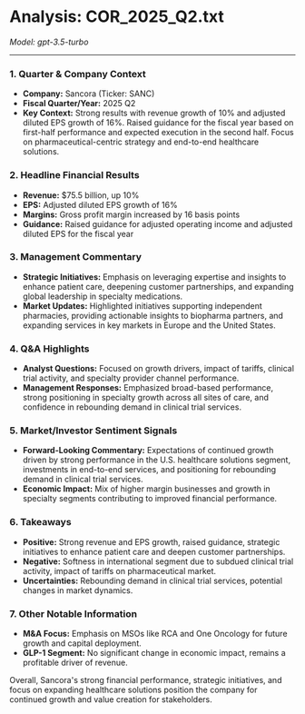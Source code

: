 # Analysis: COR_2025_Q2.txt

*Model: gpt-3.5-turbo*

---

### 1. Quarter & Company Context
- **Company:** Sancora (Ticker: SANC)
- **Fiscal Quarter/Year:** 2025 Q2
- **Key Context:** Strong results with revenue growth of 10% and adjusted diluted EPS growth of 16%. Raised guidance for the fiscal year based on first-half performance and expected execution in the second half. Focus on pharmaceutical-centric strategy and end-to-end healthcare solutions.

### 2. Headline Financial Results
- **Revenue:** $75.5 billion, up 10%
- **EPS:** Adjusted diluted EPS growth of 16%
- **Margins:** Gross profit margin increased by 16 basis points
- **Guidance:** Raised guidance for adjusted operating income and adjusted diluted EPS for the fiscal year

### 3. Management Commentary
- **Strategic Initiatives:** Emphasis on leveraging expertise and insights to enhance patient care, deepening customer partnerships, and expanding global leadership in specialty medications.
- **Market Updates:** Highlighted initiatives supporting independent pharmacies, providing actionable insights to biopharma partners, and expanding services in key markets in Europe and the United States.

### 4. Q&A Highlights
- **Analyst Questions:** Focused on growth drivers, impact of tariffs, clinical trial activity, and specialty provider channel performance.
- **Management Responses:** Emphasized broad-based performance, strong positioning in specialty growth across all sites of care, and confidence in rebounding demand in clinical trial services.

### 5. Market/Investor Sentiment Signals
- **Forward-Looking Commentary:** Expectations of continued growth driven by strong performance in the U.S. healthcare solutions segment, investments in end-to-end services, and positioning for rebounding demand in clinical trial services.
- **Economic Impact:** Mix of higher margin businesses and growth in specialty segments contributing to improved financial performance.

### 6. Takeaways
- **Positive:** Strong revenue and EPS growth, raised guidance, strategic initiatives to enhance patient care and deepen customer partnerships.
- **Negative:** Softness in international segment due to subdued clinical trial activity, impact of tariffs on pharmaceutical market.
- **Uncertainties:** Rebounding demand in clinical trial services, potential changes in market dynamics.

### 7. Other Notable Information
- **M&A Focus:** Emphasis on MSOs like RCA and One Oncology for future growth and capital deployment.
- **GLP-1 Segment:** No significant change in economic impact, remains a profitable driver of revenue.

Overall, Sancora's strong financial performance, strategic initiatives, and focus on expanding healthcare solutions position the company for continued growth and value creation for stakeholders.